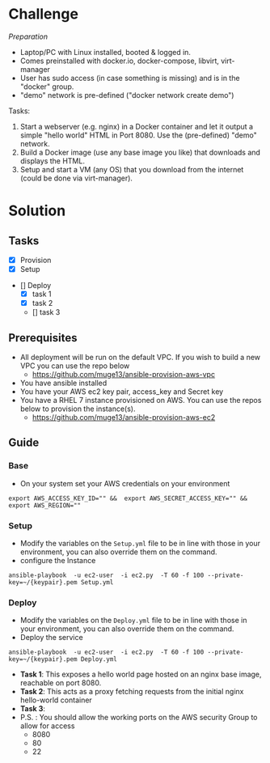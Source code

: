 # Challenge
*Preparation*
- Laptop/PC with Linux installed, booted & logged in.
- Comes preinstalled with docker.io, docker-compose, libvirt, virt-manager
- User has sudo access (in case something is missing) and is in the "docker" group.
- "demo" network is pre-defined ("docker network create demo")
 
Tasks:
1. Start a webserver (e.g. nginx) in a Docker container and let it output a simple "hello world" HTML in Port 8080. Use the (pre-defined) "demo" network.
2. Build a Docker image (use any base image you like) that downloads and displays the HTML.
3. Setup and start a VM (any OS) that you download from the internet (could be done via virt-manager).

# Solution
## Tasks
- [x] Provision
- [x] Setup
- [] Deploy
    - [x] task 1
    - [x] task 2
    - [] task 3

## Prerequisites
- All deployment will be run on the default VPC. If you wish to build a new VPC you can use the repo below
    - https://github.com/muge13/ansible-provision-aws-vpc
- You have ansible installed
- You have your AWS ec2 key pair, access_key and Secret key
- You have a RHEL 7 instance provisioned on AWS. You can use the repos below to provision the instance(s).
    - https://github.com/muge13/ansible-provision-aws-ec2

## Guide
### Base
- On your system set your AWS credentials on your environment
```
export AWS_ACCESS_KEY_ID="" &&  export AWS_SECRET_ACCESS_KEY="" && export AWS_REGION=""
```
### Setup
- Modify the variables on the `Setup.yml` file to be in line with those in your environment, you can also override them on the command.
- configure the Instance
```
ansible-playbook  -u ec2-user  -i ec2.py  -T 60 -f 100 --private-key=~/{keypair}.pem Setup.yml
```
### Deploy
- Modify the variables on the `Deploy.yml` file to be in line with those in your environment, you can also override them on the command.
- Deploy the service
```
ansible-playbook  -u ec2-user  -i ec2.py  -T 60 -f 100 --private-key=~/{keypair}.pem Deploy.yml
```

- **Task 1**: This exposes a hello world page hosted on an nginx base image, reachable on port 8080.
- **Task 2**: This acts as a proxy fetching requests from the initial nginx hello-world container
- **Task 3**: 
- P.S. : You should allow the working ports on the AWS security Group to allow for access
    - 8080
    - 80
    - 22



